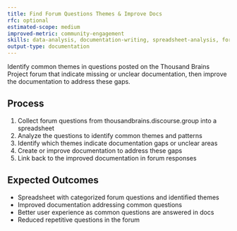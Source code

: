 ```yaml
---
title: Find Forum Questions Themes & Improve Docs
rfc: optional
estimated-scope: medium
improved-metric: community-engagement
skills: data-analysis, documentation-writing, spreadsheet-analysis, forum-moderation
output-type: documentation
---
```


Identify common themes in questions posted on the Thousand Brains Project forum that indicate missing or unclear documentation, then improve the documentation to address these gaps.

## Process

1. Collect forum questions from thousandbrains.discourse.group into a spreadsheet
2. Analyze the questions to identify common themes and patterns
3. Identify which themes indicate documentation gaps or unclear areas
4. Create or improve documentation to address these gaps
5. Link back to the improved documentation in forum responses

## Expected Outcomes

- Spreadsheet with categorized forum questions and identified themes
- Improved documentation addressing common questions
- Better user experience as common questions are answered in docs
- Reduced repetitive questions in the forum

